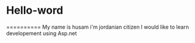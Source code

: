 # Hello-word
==========
My name is husam i'm jordanian citizen 
I would like to learn developement 
using Asp.net 
